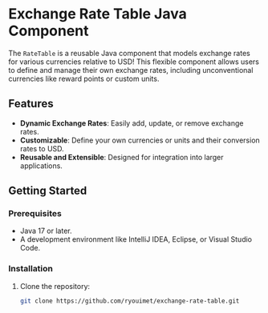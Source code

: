 # Exchange Rate Table Java Component

The `RateTable` is a reusable Java component that models exchange rates for various currencies relative to USD! This flexible component allows users to define and manage their own exchange rates, including unconventional currencies like reward points or custom units.

## Features
- **Dynamic Exchange Rates**: Easily add, update, or remove exchange rates.
- **Customizable**: Define your own currencies or units and their conversion rates to USD.
- **Reusable and Extensible**: Designed for integration into larger applications.

## Getting Started

### Prerequisites
- Java 17 or later.
- A development environment like IntelliJ IDEA, Eclipse, or Visual Studio Code.

### Installation
1. Clone the repository:

   ```bash
   git clone https://github.com/ryouimet/exchange-rate-table.git
   ```
